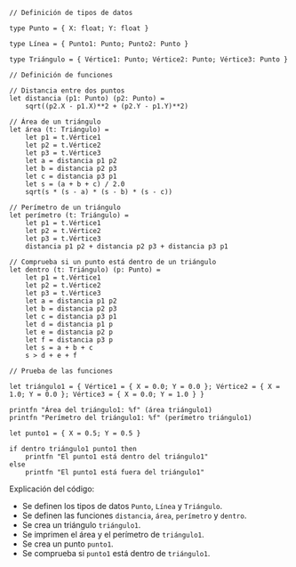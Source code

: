 ```f#
// Definición de tipos de datos

type Punto = { X: float; Y: float }

type Línea = { Punto1: Punto; Punto2: Punto }

type Triángulo = { Vértice1: Punto; Vértice2: Punto; Vértice3: Punto }

// Definición de funciones

// Distancia entre dos puntos
let distancia (p1: Punto) (p2: Punto) =
    sqrt((p2.X - p1.X)**2 + (p2.Y - p1.Y)**2)

// Área de un triángulo
let área (t: Triángulo) =
    let p1 = t.Vértice1
    let p2 = t.Vértice2
    let p3 = t.Vértice3
    let a = distancia p1 p2
    let b = distancia p2 p3
    let c = distancia p3 p1
    let s = (a + b + c) / 2.0
    sqrt(s * (s - a) * (s - b) * (s - c))

// Perímetro de un triángulo
let perímetro (t: Triángulo) =
    let p1 = t.Vértice1
    let p2 = t.Vértice2
    let p3 = t.Vértice3
    distancia p1 p2 + distancia p2 p3 + distancia p3 p1

// Comprueba si un punto está dentro de un triángulo
let dentro (t: Triángulo) (p: Punto) =
    let p1 = t.Vértice1
    let p2 = t.Vértice2
    let p3 = t.Vértice3
    let a = distancia p1 p2
    let b = distancia p2 p3
    let c = distancia p3 p1
    let d = distancia p1 p
    let e = distancia p2 p
    let f = distancia p3 p
    let s = a + b + c
    s > d + e + f

// Prueba de las funciones

let triángulo1 = { Vértice1 = { X = 0.0; Y = 0.0 }; Vértice2 = { X = 1.0; Y = 0.0 }; Vértice3 = { X = 0.0; Y = 1.0 } }

printfn "Área del triángulo1: %f" (área triángulo1)
printfn "Perímetro del triángulo1: %f" (perímetro triángulo1)

let punto1 = { X = 0.5; Y = 0.5 }

if dentro triángulo1 punto1 then
    printfn "El punto1 está dentro del triángulo1"
else
    printfn "El punto1 está fuera del triángulo1"
```

Explicación del código:

* Se definen los tipos de datos `Punto`, `Línea` y `Triángulo`.
* Se definen las funciones `distancia`, `área`, `perímetro` y `dentro`.
* Se crea un triángulo `triángulo1`.
* Se imprimen el área y el perímetro de `triángulo1`.
* Se crea un punto `punto1`.
* Se comprueba si `punto1` está dentro de `triángulo1`.